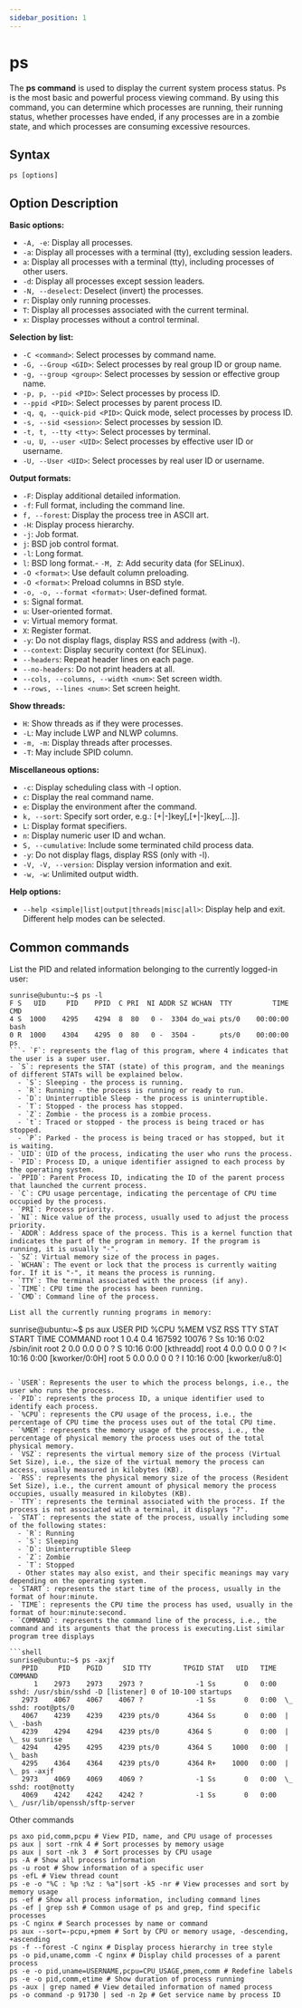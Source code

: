 ```yaml
---
sidebar_position: 1
---
```


# ps

The **ps command** is used to display the current system process status. Ps is the most basic and powerful process viewing command. By using this command, you can determine which processes are running, their running status, whether processes have ended, if any processes are in a zombie state, and which processes are consuming excessive resources.

## Syntax

```
ps [options]
```

## Option Description

**Basic options:**

- `-A, -e`: Display all processes.
- `-a`: Display all processes with a terminal (tty), excluding session leaders.
- `a`: Display all processes with a terminal (tty), including processes of other users.
- `-d`: Display all processes except session leaders.
- `-N, --deselect`: Deselect (invert) the processes.
- `r`: Display only running processes.
- `T`: Display all processes associated with the current terminal.
- `x`: Display processes without a control terminal.

**Selection by list:**

- `-C <command>`: Select processes by command name.
- `-G, --Group <GID>`: Select processes by real group ID or group name.
- `-g, --group <group>`: Select processes by session or effective group name.
- `-p, p, --pid <PID>`: Select processes by process ID.
- `--ppid <PID>`: Select processes by parent process ID.
- `-q, q, --quick-pid <PID>`: Quick mode, select processes by process ID.
- `-s, --sid <session>`: Select processes by session ID.
- `-t, t, --tty <tty>`: Select processes by terminal.
- `-u, U, --user <UID>`: Select processes by effective user ID or username.
- `-U, --User <UID>`: Select processes by real user ID or username.

**Output formats:**

- `-F`: Display additional detailed information.
- `-f`: Full format, including the command line.
- `f, --forest`: Display the process tree in ASCII art.
- `-H`: Display process hierarchy.
- `-j`: Job format.
- `j`: BSD job control format.
- `-l`: Long format.
- `l`: BSD long format.- `-M, Z`: Add security data (for SELinux).
- `-O <format>`: Use default column preloading.
- `-O <format>`: Preload columns in BSD style.
- `-o, -o, --format <format>`: User-defined format.
- `s`: Signal format.
- `u`: User-oriented format.
- `v`: Virtual memory format.
- `X`: Register format.
- `-y`: Do not display flags, display RSS and address (with -l).
- `--context`: Display security context (for SELinux).
- `--headers`: Repeat header lines on each page.
- `--no-headers`: Do not print headers at all.
- `--cols, --columns, --width <num>`: Set screen width.
- `--rows, --lines <num>`: Set screen height.

**Show threads:**

- `H`: Show threads as if they were processes.
- `-L`: May include LWP and NLWP columns.
- `-m, -m`: Display threads after processes.
- `-T`: May include SPID column.

**Miscellaneous options:**

- `-c`: Display scheduling class with -l option.
- `c`: Display the real command name.
- `e`: Display the environment after the command.
- `k, --sort`: Specify sort order, e.g.: [+|-]key[,[+|-]key[,...]].
- `L`: Display format specifiers.
- `n`: Display numeric user ID and wchan.
- `S, --cumulative`: Include some terminated child process data.
- `-y`: Do not display flags, display RSS (only with -l).
- `-V, -V, --version`: Display version information and exit.
- `-w, -w`: Unlimited output width.

**Help options:**

- `--help <simple|list|output|threads|misc|all>`: Display help and exit. Different help modes can be selected.

## Common commands

List the PID and related information belonging to the currently logged-in user:

```
sunrise@ubuntu:~$ ps -l
F S   UID     PID    PPID  C PRI  NI ADDR SZ WCHAN  TTY          TIME CMD
4 S  1000    4295    4294  8  80   0 -  3304 do_wai pts/0    00:00:00 bash
0 R  1000    4304    4295  0  80   0 -  3504 -      pts/0    00:00:00 ps
```- `F`: represents the flag of this program, where 4 indicates that the user is a super user.
- `S`: represents the STAT (state) of this program, and the meanings of different STATs will be explained below.
  - `S`: Sleeping - the process is running.
  - `R`: Running - the process is running or ready to run.
  - `D`: Uninterruptible Sleep - the process is uninterruptible.
  - `T`: Stopped - the process has stopped.
  - `Z`: Zombie - the process is a zombie process.
  - `t`: Traced or stopped - the process is being traced or has stopped.
  - `P`: Parked - the process is being traced or has stopped, but it is waiting.
- `UID`: UID of the process, indicating the user who runs the process.
- `PID`: Process ID, a unique identifier assigned to each process by the operating system.
- `PPID`: Parent Process ID, indicating the ID of the parent process that launched the current process.
- `C`: CPU usage percentage, indicating the percentage of CPU time occupied by the process.
- `PRI`: Process priority.
- `NI`: Nice value of the process, usually used to adjust the process priority.
- `ADDR`: Address space of the process. This is a kernel function that indicates the part of the program in memory. If the program is running, it is usually "-".
- `SZ`: Virtual memory size of the process in pages.
- `WCHAN`: The event or lock that the process is currently waiting for. If it is "-", it means the process is running.
- `TTY`: The terminal associated with the process (if any).
- `TIME`: CPU time the process has been running.
- `CMD`: Command line of the process.

List all the currently running programs in memory:

```
sunrise@ubuntu:~$ ps aux
USER         PID %CPU %MEM    VSZ   RSS TTY      STAT START   TIME COMMAND
root           1  0.4  0.4 167592 10076 ?        Ss   10:16   0:02 /sbin/init
root           2  0.0  0.0      0     0 ?        S    10:16   0:00 [kthreadd]
root           4  0.0  0.0      0     0 ?        I<   10:16   0:00 [kworker/0:0H]
root           5  0.0  0.0      0     0 ?        I    10:16   0:00 [kworker/u8:0]
```

- `USER`: Represents the user to which the process belongs, i.e., the user who runs the process.
- `PID`: represents the process ID, a unique identifier used to identify each process.
- `%CPU`: represents the CPU usage of the process, i.e., the percentage of CPU time the process uses out of the total CPU time.
- `%MEM`: represents the memory usage of the process, i.e., the percentage of physical memory the process uses out of the total physical memory.
- `VSZ`: represents the virtual memory size of the process (Virtual Set Size), i.e., the size of the virtual memory the process can access, usually measured in kilobytes (KB).
- `RSS`: represents the physical memory size of the process (Resident Set Size), i.e., the current amount of physical memory the process occupies, usually measured in kilobytes (KB).
- `TTY`: represents the terminal associated with the process. If the process is not associated with a terminal, it displays "?".
- `STAT`: represents the state of the process, usually including some of the following states:
  - `R`: Running
  - `S`: Sleeping
  - `D`: Uninterruptible Sleep
  - `Z`: Zombie
  - `T`: Stopped
  - Other states may also exist, and their specific meanings may vary depending on the operating system.
- `START`: represents the start time of the process, usually in the format of hour:minute.
- `TIME`: represents the CPU time the process has used, usually in the format of hour:minute:second.
- `COMMAND`: represents the command line of the process, i.e., the command and its arguments that the process is executing.List similar program tree displays

```shell
sunrise@ubuntu:~$ ps -axjf
   PPID     PID    PGID     SID TTY        TPGID STAT   UID   TIME COMMAND
      1    2973    2973    2973 ?             -1 Ss       0   0:00 sshd: /usr/sbin/sshd -D [listener] 0 of 10-100 startups
   2973    4067    4067    4067 ?             -1 Ss       0   0:00  \_ sshd: root@pts/0
   4067    4239    4239    4239 pts/0       4364 Ss       0   0:00  |   \_ -bash
   4239    4294    4294    4239 pts/0       4364 S        0   0:00  |       \_ su sunrise
   4294    4295    4295    4239 pts/0       4364 S     1000   0:00  |           \_ bash
   4295    4364    4364    4239 pts/0       4364 R+    1000   0:00  |               \_ ps -axjf
   2973    4069    4069    4069 ?             -1 Ss       0   0:00  \_ sshd: root@notty
   4069    4242    4242    4242 ?             -1 Ss       0   0:00      \_ /usr/lib/openssh/sftp-server
```

Other commands

```
ps axo pid,comm,pcpu # View PID, name, and CPU usage of processes
ps aux | sort -rnk 4 # Sort processes by memory usage
ps aux | sort -nk 3  # Sort processes by CPU usage
ps -A # Show all process information
ps -u root # Show information of a specific user
ps -efL # View thread count
ps -e -o "%C : %p :%z : %a"|sort -k5 -nr # View processes and sort by memory usage
ps -ef # Show all process information, including command lines
ps -ef | grep ssh # Common usage of ps and grep, find specific processes
ps -C nginx # Search processes by name or command
ps aux --sort=-pcpu,+pmem # Sort by CPU or memory usage, -descending, +ascending
ps -f --forest -C nginx # Display process hierarchy in tree style
ps -o pid,uname,comm -C nginx # Display child processes of a parent process
ps -e -o pid,uname=USERNAME,pcpu=CPU_USAGE,pmem,comm # Redefine labels
ps -e -o pid,comm,etime # Show duration of process running
ps -aux | grep named # View detailed information of named process
ps -o command -p 91730 | sed -n 2p # Get service name by process ID
```